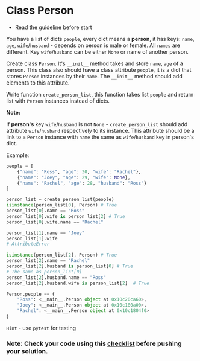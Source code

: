 # Class Person

- Read [the guideline](https://github.com/mate-academy/py-task-guideline/blob/main/README.md) before start


You have a list of dicts `people`, every dict means
a **person**, it has keys: `name`, `age`, 
`wife`/`husband` - depends on person is male or 
female. All `names` are different. Key 
`wife`/`husband` can be either `None` or 
name of another person.

Create class `Person`. It's `__init__` method takes
and store `name`, `age` of a person.
This class also should have a class attribute
`people`, it is a dict that stores `Person` 
instances by their `name`. The `__init__` method should 
add elements to this attribute.

Write function `create_person_list`, this function
takes list `people` and return list with
`Person` instances instead of dicts.

**Note:**

If **person's** key `wife`/`husband` is not
`None` - `create_person_list` should add 
attribute `wife`/`husband` respectively
to its instance. This attribute should
be a link to a `Person` instance with `name` the
same as `wife`/`husband` key in person's dict.


Example:
```python
people = [
    {"name": "Ross", "age": 30, "wife": "Rachel"},
    {"name": "Joey", "age": 29, "wife": None},
    {"name": "Rachel", "age": 28, "husband": "Ross"}
]

person_list = create_person_list(people)
isinstance(person_list[0], Person) # True
person_list[0].name == "Ross"
person_list[0].wife is person_list[2] # True
person_list[0].wife.name == "Rachel"

person_list[1].name == "Joey"
person_list[1].wife
# AttributeError

isinstance(person_list[2], Person) # True
person_list[2].name == "Rachel"
person_list[2].husband is person_list[0] # True
# The same as person_list[0]
person_list[2].husband.name == "Ross"
person_list[2].husband.wife is person_list[2]  # True

Person.people == {
    "Ross": <__main__.Person object at 0x10c20ca60>,
    "Joey": <__main__.Person object at 0x10c180a00>,
    "Rachel": <__main__.Person object at 0x10c1804f0>
}
```
`Hint` - use `pytest` for testing

### Note: Check your code using this [checklist](checklist.md) before pushing your solution.
